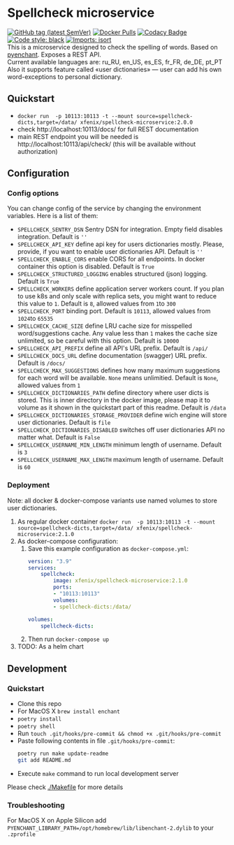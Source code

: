 # Spellcheck microservice
[![GitHub tag (latest SemVer)](https://img.shields.io/github/v/tag/xfenix/spellcheck-microservice?label=version)](https://github.com/xfenix/spellcheck-microservice/releases)
[![Docker Pulls](https://img.shields.io/docker/pulls/xfenix/spellcheck-microservice)](https://hub.docker.com/r/xfenix/spellcheck-microservice)
[![Codacy Badge](https://app.codacy.com/project/badge/Coverage/297c021d5a464b9fafa410b509286507)](https://www.codacy.com/gh/xfenix/spellcheck-microservice/dashboard?utm_source=github.com&utm_medium=referral&utm_content=xfenix/spellcheck-microservice&utm_campaign=Badge_Coverage)
<a href="https://github.com/psf/black"><img alt="Code style: black" src="https://img.shields.io/badge/code%20style-black-000000.svg"></a>
[![Imports: isort](https://img.shields.io/badge/imports-isort-%231674b1?style=flat&labelColor=ef8336)](https://timothycrosley.github.io/isort/)<br>
This is a microservice designed to check the spelling of words. Based on [pyenchant](https://github.com/pyenchant/pyenchant). Exposes a REST API.<br>
Current available languages are: ru_RU, en_US, es_ES, fr_FR, de_DE, pt_PT<br>
Also it supports feature called «user dictionaries» — user can add his own word-exceptions to personal dictionary.

## Quickstart
* `docker run  -p 10113:10113 -t --mount source=spellcheck-dicts,target=/data/ xfenix/spellcheck-microservice:2.0.0`
* check http://localhost:10113/docs/ for full REST documentation
* main REST endpoint you will be needed is http://localhost:10113/api/check/ (this will be available without authorization)

## Configuration
### Config options
You can change config of the service by changing the environment variables. Here is a list of them:
* `SPELLCHECK_SENTRY_DSN` Sentry DSN for integration. Empty field disables integration. Default is `''`
* `SPELLCHECK_API_KEY` define api key for users dictionaries mostly. Please, provide, if you want to enable user dictionaries API. Default is `''`
* `SPELLCHECK_ENABLE_CORS` enable CORS for all endpoints. In docker container this option is disabled. Default is `True`
* `SPELLCHECK_STRUCTURED_LOGGING` enables structured (json) logging. Default is `True`
* `SPELLCHECK_WORKERS` define application server workers count. If you plan to use k8s and only scale with replica sets, you might want to reduce this value to `1`. Default is `8`, allowed values from `1`to `300`
* `SPELLCHECK_PORT` binding port. Default is `10113`, allowed values from `1024`to `65535`
* `SPELLCHECK_CACHE_SIZE` define LRU cache size for misspelled word/suggestions cache. Any value less than `1` makes the cache size unlimited, so be careful with this option. Default is `10000`
* `SPELLCHECK_API_PREFIX` define all API's URL prefix. Default is `/api/`
* `SPELLCHECK_DOCS_URL` define documentation (swagger) URL prefix. Default is `/docs/`
* `SPELLCHECK_MAX_SUGGESTIONS` defines how many maximum suggestions for each word will be available. `None` means unlimitied. Default is `None`, allowed values from `1`
* `SPELLCHECK_DICTIONARIES_PATH` define directory where user dicts is stored. This is inner directory in the docker image, please map it to volume as it shown in the quickstart part of this readme. Default is `/data`
* `SPELLCHECK_DICTIONARIES_STORAGE_PROVIDER` define wich engine will store user dictionaries. Default is `file`
* `SPELLCHECK_DICTIONARIES_DISABLED` switches off user dictionaries API no matter what. Default is `False`
* `SPELLCHECK_USERNAME_MIN_LENGTH` minimum length of username. Default is `3`
* `SPELLCHECK_USERNAME_MAX_LENGTH` maximum length of username. Default is `60`

### Deployment
Note: all docker & docker-compose variants use named volumes to store user dictionaries.
1. As regular docker container `docker run  -p 10113:10113 -t --mount source=spellcheck-dicts,target=/data/ xfenix/spellcheck-microservice:2.1.0`
1. As docker-compose configuration:
   1. Save this example configuration as `docker-compose.yml`:
        ```yml
        version: "3.9"
        services:
            spellcheck:
                image: xfenix/spellcheck-microservice:2.1.0
                ports:
                - "10113:10113"
                volumes:
                - spellcheck-dicts:/data/

        volumes:
            spellcheck-dicts:
        ```
   1. Then run `docker-compose up`
1. TODO: As a helm chart

## Development
### Quickstart
* Clone this repo
* For MacOS X `brew install enchant`
* `poetry install`
* `poetry shell`
* Run `touch .git/hooks/pre-commit && chmod +x .git/hooks/pre-commit`
* Paste following contents in file `.git/hooks/pre-commit`:
    ```sh
    poetry run make update-readme
    git add README.md
    ```
* Execute `make` command to run local development server

Please check [./Makefile](./Makefile) for more details

### Troubleshooting
For MacOS X on Apple Silicon add `PYENCHANT_LIBRARY_PATH=/opt/homebrew/lib/libenchant-2.dylib` to your `.zprofile`
